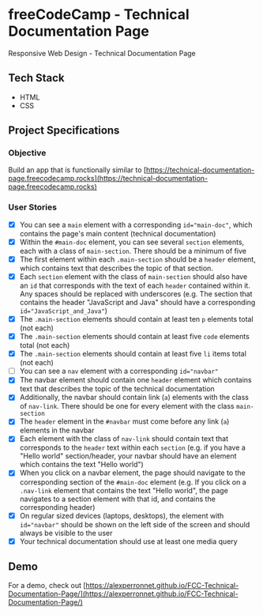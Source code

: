 # freeCodeCamp - Technical Documentation Page

Responsive Web Design - Technical Documentation Page

## Tech Stack

- HTML
- CSS

## Project Specifications

### Objective

Build an app that is functionally similar to [https://technical-documentation-page.freecodecamp.rocks](https://technical-documentation-page.freecodecamp.rocks)

### User Stories

- [x] You can see a `main` element with a corresponding `id="main-doc"`, which contains the page's main content (technical documentation)
- [x] Within the `#main-doc` element, you can see several `section` elements, each with a class of `main-section`. There should be a minimum of five
- [x] The first element within each `.main-section` should be a `header` element, which contains text that describes the topic of that section.
- [x] Each `section` element with the class of `main-section` should also have an `id` that corresponds with the text of each `header` contained within it. Any spaces should be replaced with underscores (e.g. The section that contains the header "JavaScript and Java" should have a corresponding `id="JavaScript_and_Java"`)
- [x] The `.main-section` elements should contain at least ten `p` elements total (not each)
- [x] The `.main-section` elements should contain at least five `code` elements total (not each)
- [x] The `.main-section` elements should contain at least five `li` items total (not each)
- [ ] You can see a `nav` element with a corresponding `id="navbar"`
- [x] The navbar element should contain one `header` element which contains text that describes the topic of the technical documentation
- [x] Additionally, the navbar should contain link (`a`) elements with the class of `nav-link`. There should be one for every element with the class `main-section`
- [x] The `header` element in the `#navbar` must come before any link (`a`) elements in the navbar
- [x] Each element with the class of `nav-link` should contain text that corresponds to the `header` text within each `section` (e.g. if you have a "Hello world" section/header, your navbar should have an element which contains the text "Hello world")
- [x] When you click on a navbar element, the page should navigate to the corresponding section of the `#main-doc` element (e.g. If you click on a `.nav-link` element that contains the text "Hello world", the page navigates to a section element with that id, and contains the corresponding header)
- [x] On regular sized devices (laptops, desktops), the element with `id="navbar"` should be shown on the left side of the screen and should always be visible to the user
- [x] Your technical documentation should use at least one media query

## Demo

For a demo, check out [https://alexperronnet.github.io/FCC-Technical-Documentation-Page/](https://alexperronnet.github.io/FCC-Technical-Documentation-Page/)
